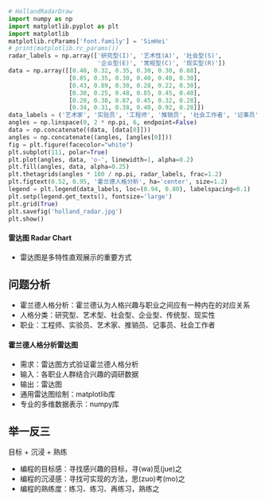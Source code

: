 ```python
# HollandRadarDraw
import numpy as np
import matplotlib.pyplot as plt
import matplotlib
matplotlib.rcParams['font.family'] = 'SimHei'
# print(matplotlib.rc_params())
radar_labels = np.array(['研究型(I)', '艺术性(A)', '社会型(S)',
                         '企业型(E)', '常规型(C)', '现实型(R)'])
data = np.array([[0.40, 0.32, 0.35, 0.30, 0.30, 0.88],
                 [0.85, 0.35, 0.30, 0.40, 0.40, 0.30],
                 [0.43, 0.89, 0.30, 0.28, 0.22, 0.30],
                 [0.30, 0.25, 0.48, 0.85, 0.45, 0.40],
                 [0.20, 0.38, 0.87, 0.45, 0.32, 0.28],
                 [0.34, 0.31, 0.38, 0.40, 0.92, 0.28]])
data_labels = ('艺术家', '实验员', '工程师', '推销员', '社会工作者', '记事员')
angles = np.linspace(0, 2 * np.pi, 6, endpoint=False)
data = np.concatenate((data, [data[0]]))
angles = np.concatenate((angles, [angles[0]]))
fig = plt.figure(facecolor="white")
plt.subplot(111, polar=True)
plt.plot(angles, data, 'o-', linewidth=1, alpha=0.2)
plt.fill(angles, data, alpha=0.25)
plt.thetagrids(angles * 180 / np.pi, radar_labels, frac=1.2)
plt.figtext(0.52, 0.95, '霍兰德人格分析', ha='center', size=1.2)
legend = plt.legend(data_labels, loc=(0.94, 0.80), labelspacing=0.1)
plt.setp(legend.get_texts(), fontsize='large')
plt.grid(True)
plt.savefig('holland_radar.jpg')
plt.show()
```

#### 雷达图 Radar Chart
- 雷达图是多特性直观展示的重要方式

## 问题分析
- 霍兰德人格分析：霍兰德认为人格兴趣与职业之间应有一种内在的对应关系
- 人格分类：研究型、艺术型、社会型、企业型、传统型、现实性
- 职业：工程师、实验员、艺术家、推销员、记事员、社会工作者

#### 霍兰德人格分析雷达图
- 需求：雷达图方式验证霍兰德人格分析
- 输入：各职业人群结合兴趣的调研数据
- 输出：雷达图
- 通用雷达图绘制：matplotlib库
- 专业的多维数据表示：numpy库

## 举一反三
目标 + 沉浸 + 熟练

- 编程的目标感：寻找感兴趣的目标，寻(wa)觅(jue)之
- 编程的沉浸感：寻找可实现的方法，思(zuo)考(mo)之
- 编程的熟练度：练习、练习、再练习，熟练之
